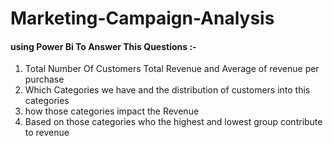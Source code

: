 # Marketing-Campaign-Analysis
#### using Power Bi To Answer This Questions :-
1. Total Number Of Customers Total Revenue and Average of revenue per purchase 
2. Which Categories we have and the distribution of customers into this categories
3. how those categories impact the Revenue
4. Based on those categories who the highest and lowest group contribute to revenue
